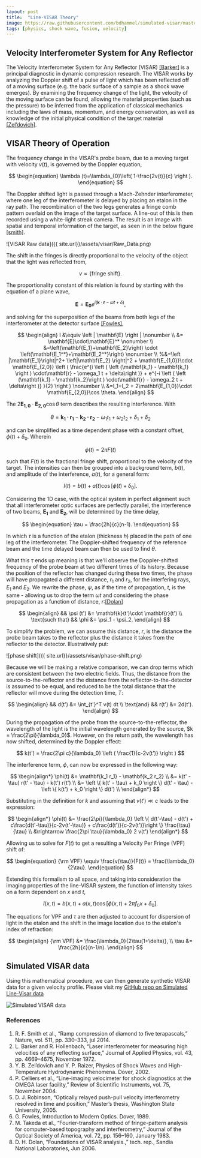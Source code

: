 ```yaml
---
layout: post
title:  "Line-VISAR Theory"
image: https://raw.githubusercontent.com/bdhammel/simulated-visar/master/media/sin.png
tags: [physics, shock wave, fusion, velocity]
---
```



## Velocity Interferometer System for Any Reflector

The Velocity Interferometer System for Any Reflector (VISAR) [[Barker]](#ref) is a principal diagnostic in dynamic compression research. The VISAR works by analyzing the Doppler shift of a pulse of light which has been reflected off of a moving surface (e.g. the back surface of a sample as a shock wave emerges). By examining the frequency change of the light, the velocity of the moving surface can be found, allowing the material properties (such as the pressure) to be inferred from the application of classical mechanics including the laws of mass, momentum, and energy conservation, as well as knowledge of the initial physical condition of the target material [[Zel’dovich]](#ref).

## VISAR Theory of Operation

The frequency change in the VISAR's probe beam, due to a moving target with velocity $v(t)$, is governed by the Doppler equation,

$$
\begin{equation}
\lambda (t)=\lambda_{0}\left( 1-\frac{2v(t)}{c} \right ).
\end{equation}
$$

The Doppler shifted light is passed through a Mach-Zehnder interferometer, where one leg of the interferometer is delayed by placing an etalon in the ray path. The recombination of the two legs generates a fringe comb pattern overlaid on the image of the target surface. A line-out of this is then recorded using a white-light streak camera. The result is an image with spatial and temporal information of the target, as seen in in the below figure [[smith]](#ref).

![VISAR Raw data]({{ site.url}}/assets/visar/Raw_Data.png)


The shift in the fringes is directly proportional to the velocity of the object that the light was reflected from, 

$$
v \propto \left \{ \text{fringe shift}\right \}.
$$


The proportionality constant of this relation is found by starting with the equation of a plane wave,

$$
\begin{equation}
\mathbf{E}=\mathbf{E_0}e^{i \left ( \mathbf{k}\cdot\mathbf{r} - \omega t + \delta \right )},
\end{equation}
$$


and solving for the superposition of the beams from both legs of the interferometer at the detector surface [[Fowles]](#ref),

$$
\begin{align}
I &\equiv  \left | \mathbf{E} \right | \nonumber \\
&= \mathbf{E}\cdot\mathbf{E}^*  \nonumber \\
&=\left(\mathbf{E_1}+\mathbf{E_2}\right) \cdot \left(\mathbf{E_1^*}+\mathbf{E_2^*}\right) \nonumber \\
%&=\left |\mathbf{E_1}\right|^2+ \left|\mathbf{E_2} \right|^2 + \mathbf{E_{1,0}}\cdot \mathbf{E_{2,0}} \left ( \frac{e^{i \left ( \left (\mathbf{k_1} - \mathbf{k_1} \right ) \cdot\mathbf{r} - \omega_1 t + \delta\right )} + e^{-i \left ( \left (\mathbf{k_1} - \mathbf{k_2}\right ) \cdot\mathbf{r} - \omega_2 t + \delta\right )} }{2} \right )  \nonumber \\
&=I_1+I_2 + 2\mathbf{E_{1,0}}\cdot \mathbf{E_{2,0}}\cos \theta.
\end{align}
$$


The $2\mathbf{E_{1,0}}\cdot \mathbf{E_{2,0}}\cos \theta$ term describes the resulting interference. With 

$$
\theta = \mathbf{k_1 \cdot r_1} - \mathbf{k_2 \cdot r_2} - \omega_1 t_1 + \omega_2 t_2 + \delta_1 + \delta_2 $$ 

and can be simplified as a time dependent phase with a constant offset, $\phi (t) + \delta_{0}$. Wherein 

$$
\begin{equation}
\phi(t) = 2\pi F(t)
\end{equation}
$$

such that $F(t)$ is the fractional fringe shift, proportional to the velocity of the target. The intensities can then be grouped into a background term, $b(t)$, and amplitude of the interference, $a(t)$, for a general form:

$$
\begin{equation}
I(t) = b(t)+a(t)\cos[\phi (t) + \delta_{0}].
\end{equation}
$$

Considering the 1D case, with the optical system in perfect alignment such that all interferometer optic surfaces are perfectly parallel, the interference of two beams, $\mathbf{E_1}$ and $\mathbf{E_2}$, will be determined by the time delay, 

$$
\begin{equation}
\tau = \frac{2h}{c}(n-1).
\end{equation}
$$


In which $\tau$ is a function of the etalon (thickness $h$) placed in the path of one leg of the interferometer. The Doppler-shifted frequency of the reference beam and the time delayed beam can then be used to find $\theta$.

What this $\tau$ ends up meaning is that we'll observe the Doppler-shifted frequency of the probe beam at two different times of its history. Because the position of the reflector has changed during these two times, the phase will have propagated a different distance, $r_1$ and $r_2$, for the interfering rays, $E_1$ and $E_2$. We rewrite the phase, $\psi$, as if the time of propagation, $t$, is the same - allowing us to drop the term $\omega t$ and considering the phase propagation as a function of distance, $r$:[[Dolan]](#ref)

$$
\begin{align}
&& \psi (t') &= \mathbf{k}(t')\cdot \mathbf{r}(t') \\
\text{such that} && \phi &= \psi_1 - \psi_2.
\end{align}
$$

To simplify the problem, we can assume this distance, $r$, is the distance the probe beam takes to the reflector plus the distance it takes from the reflector to the detector. Illustratively put:

![phase shift]({{ site.url}}/assets/visar/phase-shift.png)

Because we will be making a relative comparison, we can drop terms which are consistent between the two electric fields. Thus, the distance from the source-to-the-reflector and the distance from the reflector-to-the-detector is assumed to be equal, and reduced to be the total distance that the reflector will move during the detection time, $T$:

$$
\begin{align}
&& d(t') &= \int_{t'}^T v(t) dt \\
\text{and} && r(t') &= 2d(t').
\end{align}
$$

During the propagation of the probe from the source-to-the-reflector, the wavelength of the light is the initial wavelength generated by the source, $k = \frac{2\pi}{\lambda_0}$. However, on the return path, the wavelength has now shifted, determined by the Doppler effect:

$$
k(t') = \frac{2\pi c}{\lambda_0} \left ( \frac{1}{c-2v(t')} \right )
$$

The interference term, $\phi$, can now be expressed in the following way:

$$
\begin{align*}
\phi(t) &= \mathbf{k_1 r_1} - \mathbf{k_2 r_2} \\
&= k(t' - \tau) r(t' - \tau) -  k(t') r(t')  \\
&= \left \{ k(t' - \tau) + k_0 \right \} d(t' - \tau)  -  \left \{ k(t') + k_0 \right \} d(t')  \\
\end{align*}
$$


Substituting in the definition for $k$ and assuming that $v(t') \ll c$ leads to the expression:

$$
\begin{align*}
\phi(t) &= \frac{2\pi}{\lambda_0} \left \{ d(t'-\tau) - d(t')  + c\frac{d(t'-\tau)}{c-2v(t'-\tau)} + c\frac{d(t')}{c-2v(t')}\right \} \frac{\tau}{\tau} \\
&\rightarrow \frac{2\pi \tau}{\lambda_0} 2 v(t')
\end{align*}
$$

Allowing us to solve for $F(t)$ to get a resulting a Velocity Per Fringe (VPF) shift of: 

$$
\begin{equation}
{\rm VPF} \equiv \frac{v(\tau)}{F(t)} = \frac{\lambda_0}{2\tau}.
\end{equation}
$$

Extending this formalism to all space, and taking into consideration the imaging properties of the line-VISAR system, the function of intensity takes on a form dependent on $x$ and $t$,

$$
\begin{equation}
I(x,t) = b(x,t)+a(x,t)\cos[\phi (x,t)+2\pi f_{0}x + \delta_{0} ].
\end{equation}
$$


The equations for VPF and $\tau$ are then adjusted to account for dispersion of light in the etalon and the shift in the image location due to the etalon's index of refraction:

$$
\begin{align}
{\rm VPF} &= \frac{\lambda_0}{2\tau(1+\delta)}, \\ 
\tau &= \frac{2h}{c}(n-1/n).
\end{align}
$$

## Simulated VISAR data

Using this mathematical procedure, we can then generate synthetic VISAR data for a given velocity profile. Please visit my [GitHub repo on Simulated Line-Visar data](https://github.com/bdhammel/simulated-visar)

![Simulated VISAR data](https://raw.githubusercontent.com/bdhammel/simulated-visar/master/media/sin.png)

### <a name="ref"></a> References

 1. R. F. Smith et al.,  “Ramp compression of diamond to five terapascals,” Nature, vol. 511, pp. 330–333, jul 2014.
 2. L. Barker and R. Hollenbach, “Laser interferometer for measuring high velocities of any reflecting surface,” Journal of Applied Physics, vol. 43, pp. 4669–4675, November 1972.
 3. Y. B. Zel’dovich and Y. P. Raizer, Physics of Shock Waves and High-Temperature Hydrodynamic Phenomena. Dover, 2002.
 4. P. Celliers et al., “Line-imaging velocimeter for shock diagnostics at the OMEGA laser facility,” Review of Scientific Instruments, vol. 75, November 2004.
 5. D. J. Robinson, “Optically relayed push-pull velocity interferometry resolved in time and position,” Master’s thesis, Washington State University, 2005.
 6. G. Fowles, Introduction to Modern Optics. Dover, 1989.
 7. M. Takeda et al., “Fourier-transform method of fringe-pattern analysis for computer-based topography and interferometry,” Journal of the Optical Society of America, vol. 72, pp. 156–160, January 1983.
 8. D. H. Dolan, “Foundations of VISAR analysis.,” tech. rep., Sandia National Laboratories, Jun 2006.

